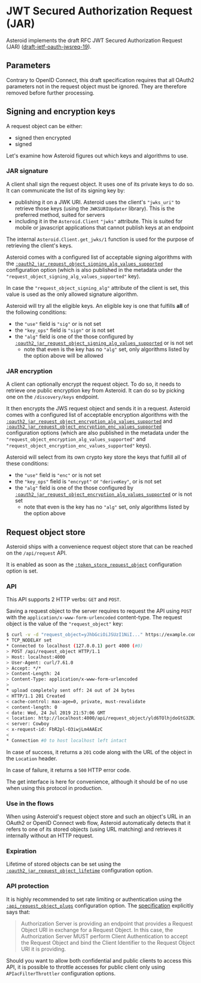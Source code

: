 # JWT Secured Authorization Request (JAR)

Asteroid implements the draft RFC JWT Secured Authorization Request (JAR)
([draft-ietf-oauth-jwsreq-19](https://tools.ietf.org/html/draft-ietf-oauth-jwsreq-19)).

## Parameters

Contrary to OpenID Connect, this draft specification requires that all OAuth2 parameters
not in the request object must be ignored. They are therefore removed before further processing.

## Signing and encryption keys

A request object can be either:
- signed then encrypted
- signed

Let's examine how Asteroid figures out which keys and algorithms to use.

### JAR signature

A client shall sign the request object. It uses one of its private keys to do so. It can
communicate the list of its signing key by:
- publishing it on a JWK URI. Asteroid uses the client's `"jwks_uri"` to retrieve those keys
(using the `JWKSURIUpdater` library). This is the preferred method, suited for servers
- including it in the `Asteroid.Client` `"jwks"` attribute. This is suited for mobile or
javascript applications that cannot publish keys at an endpoint

The internal `Asteroid.Client.get_jwks/1` function is used for the purpose of retrieving the
client's keys.

Asteroid comes with a configured list of acceptable signing algorithms with the
[`:oauth2_jar_request_object_signing_alg_values_supported`](Asteroid.Config.html#module-oauth2_jar_request_object_signing_alg_values_supported)
configuration option (which is also published in the metadata under the
`"request_object_signing_alg_values_supported"` key).

In case the `"request_object_signing_alg"` attribute of the client is set, this value is used as
the only allowed signature algorithm.

Asteroid will try all the eligible keys. An eligible key is one that fulfills **all** of the
following conditions:
- the `"use"` field is `"sig"` or is not set
- the `"key_ops"` field is `"sign"` or is not set
- the `"alg"` field is one of the those configured by
[`:oauth2_jar_request_object_signing_alg_values_supported`](Asteroid.Config.html#module-oauth2_jar_request_object_signing_alg_values_supported)
or is not set
  - note that even is the key has no `"alg"` set, only algorithms listed by the option above
  will be allowed

### JAR encryption

A client can optionally encrypt the request object. To do so, it needs to retrieve one public
encryption key from Asteroid. It can do so by picking one on the
`/discovery/keys` endpoint.

It then encrypts the JWS request object and sends it in a request.
Asteroid comes with a configured list of acceptable encryption algorithms with the
[`:oauth2_jar_request_object_encryption_alg_values_supported`](Asteroid.Config.html#module-oauth2_jar_request_object_encryption_alg_values_supported)
and
[`:oauth2_jar_request_object_encryption_enc_values_supported`](Asteroid.Config.html#module-oauth2_jar_request_object_encryption_enc_values_supported)
configuration options (which are also published in the metadata under the
`"request_object_encryption_alg_values_supported"` and
`"request_object_encryption_enc_values_supported"` keys).

Asteroid will select from its own crypto key store the keys that fulfill all of these conditions:
- the `"use"` field is `"enc"` or is not set
- the `"key_ops"` field is `"encrypt"` or `"deriveKey"`, or is not set
- the `"alg"` field is one of the those configured by
[`:oauth2_jar_request_object_encryption_alg_values_supported`](Asteroid.Config.html#module-oauth2_jar_request_object_encryption_alg_values_supported)
or is not set
  - note that even is the key has no `"alg"` set, only algorithms listed by the option above

## Request object store

Asteroid ships with a convenience request object store that can be reached on the
`/api/request` API.

It is enabled as soon as the
[`:token_store_request_object`](Asteroid.Config.html#module-token_store_request_object)
configuration option is set.

### API

This API supports 2 HTTP verbs: `GET` and `POST`.

Saving a request object to the server requires to request the API using `POST` with the
`application/x-www-form-urlencoded` content-type. The request object is the value of the
`"request_object"` key:

```bash
$ curl -v -d "request_object=yJhbGciOiJSUzI1NiI..." https://example.com/api/request_object
* TCP_NODELAY set
* Connected to localhost (127.0.0.1) port 4000 (#0)
> POST /api/request_object HTTP/1.1
> Host: localhost:4000
> User-Agent: curl/7.61.0
> Accept: */*
> Content-Length: 24
> Content-Type: application/x-www-form-urlencoded
> 
* upload completely sent off: 24 out of 24 bytes
< HTTP/1.1 201 Created
< cache-control: max-age=0, private, must-revalidate
< content-length: 0
< date: Wed, 24 Jul 2019 21:57:06 GMT
< location: http://localhost:4000/api/request_object/yld6TOlhjdoGtG3ZRJ-J6ZcqjBR0dpK4p_6Nxt4H7o0
< server: Cowboy
< x-request-id: FbR2pl-O3iwjLm4AAEzC
< 
* Connection #0 to host localhost left intact
```

In case of success, it returns a `201` code along with the URL of the object in the `Location`
header.

In case of failure, it returns a `500` HTTP error code.

The get interface is here for convenience, although it should be of no use when using this
protocol in production.

### Use in the flows

When using Asteroid's request object store and such an object's URL in an
OAuth2 or OpenID Connect web flow, Asteroid automatically detects that it refers to one of its
stored objects (using URL matching) and retrieves it internally without an HTTP request.

### Expiration

Lifetime of stored objects can be set using the
[`:oauth2_jar_request_object_lifetime`](Asteroid.Config.html#module-oauth2_jar_request_object_lifetime)
configuration option.

### API protection

It is highly recommended to set rate limiting or authentication using the
[`:api_request_object_plugs`](Asteroid.Config.html#module-api_request_object_plugs)
configuration option. The
[specification](https://tools.ietf.org/html/draft-ietf-oauth-jwsreq-19#section-10.2)
explicitly says that:

> Authorization Server is providing an endpoint that provides a
> Request Object URI in exchange for a Request Object.  In this
> case, the Authorization Server MUST perform Client
> Authentication to accept the Request Object and bind the Client
> Identifier to the Request Object URI it is providing.

Should you want to allow both confidential and public clients to access this API, it is
possible to throttle accesses for public client only using `APIacFilterThrottler`
configuration options.
